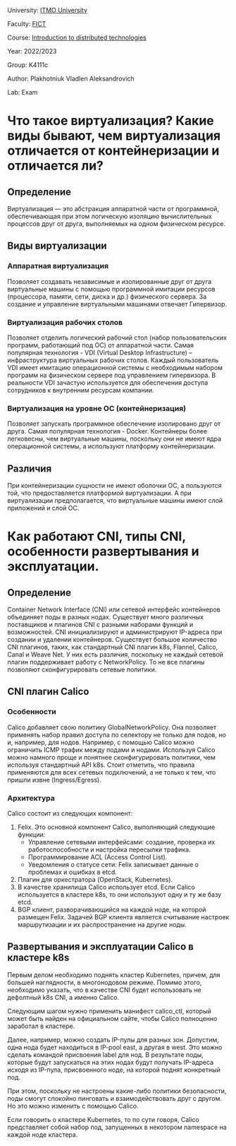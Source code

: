 University: [ITMO University](https://itmo.ru/ru/)

Faculty: [FICT](https://fict.itmo.ru)

Course: [Introduction to distributed technologies](https://github.com/itmo-ict-faculty/introduction-to-distributed-technologies)

Year: 2022/2023

Group: K4111c

Author: Plakhotniuk Vladlen Aleksandrovich

Lab: Exam

# Что такое виртуализация? Какие виды бывают, чем виртуализация отличается от контейнеризации и отличается ли?

## Определение

Виртуализация — это абстракция аппаратной части от программной, обеспечивающая при этом логическую изоляцию
вычислительных процессов друг от друга, выполняемых на одном физическом ресурсе.

## Виды виртуализации

### Аппаратная виртуализация

Позволяет создавать независимые и изолированные друг от друга виртуальные машины с помощью программной имитации
ресурсов (процессора, памяти, сети, диска и др.) физического сервера. За создание и управление виртуальными машинами
отвечает Гипервизор.

### Виртуализация рабочих столов

Позволяет отделить логический рабочий стол (набор пользовательских программ, работающий под ОС) от аппаратной части.
Самая популярная технология - VDI (Virtual Desktop Infrastructure) – инфраструктура виртуальных рабочих столов. Каждый
пользователь VDI имеет имитацию операционной системы с необходимым набором программ на физическом сервере под
управлением гипервизора. В реальности VDI зачастую используется для обеспечения доступа сотрудников к внутренним
ресурсам компании.

### Виртуализация на уровне ОС (контейнеризация)

Позволяет запускать программное обеспечение изолировано друг от друга. Самая популярная технология - Docker. Контейнеры
более легковесны, чем виртуальные машины, поскольку они не имеют ядра операционной системы, а используют платформу
контейнеризации.

## Различия

При контейнеризации сущности не имеют оболочки ОС, а пользуются той, что предоставляется платформой виртуализации. А при
виртуализации предполагается, что виртуальные машины имеют слой приложений и слой ОС.

# Как работают CNI, типы CNI, особенности развертывания и эксплуатации.

## Определение

Container Network Interface (CNI) или сетевой интерфейс контейнеров объединяет поды в разных нодах. Существует много
различных поставщиков и плагинов CNI с разными наборами функций и возможностей. CNI инициализируют и администрируют
IP-адреса при создании и удалении контейнеров. Существует большое количество CNI плагинов, таких, как стандартный CNI
плагин k8s, Flannel, Calico, Canal и Weave Net. У них есть различия, поскольку не каждый сетевой плагин поддерживает
работу с NetworkPolicy. То не все плагины позволяют сконфигурировать сетевые политики.

## CNI плагин Calico

### Особенности

Calico добавляет свою политику GlobalNetworkPolicy. Она позволяет применять набор правил доступа по селектору не только
для подов, но и, например, для нодов. Например, с помощью Calico можно ограничить ICMP трафик между подами и нодами.
Используя Calico можно намного проще и понятнее сконфигурировать политики, чем используя стандартный API k8s. Стоит
отметить, что правила применяются для всех сетевых подключений, а не только к тем, что пришли извне (Ingress/Egress).

### Архитектура

Calico состоит из следующих компонент:

1. Felix. Это основной компонент Calico, выполняющий следующие функции:
    - Управление сетевыми интерфейсами: создание, проверка их работоспособности и настройка пересылки трафика.
    - Программирование ACL (Access Control List).
    - Уведомления о статусе сети: Felix записывает данные о проблемах и ошибках в etcd.
2. Плагин для оркестратора (OpenStack, Kubernetes).
3. В качестве хранилища Calico использует etcd. Если Calico используется в кластере k8s, то они используют одну и ту же
   базу etcd.
4. BGP клиент, разворачивающийся на каждой ноде, на которой размещен Felix. Задачей BGP клиента является считывание
   настроек маршрутизации и их распространение на другие ноды.

## Развертывания и эксплуатации Calico в кластере k8s

Первым делом необходимо поднять кластер Kubernetes, причем, для большей наглядности, в многонодовом режиме. Помимо
этого, необходимо указать, что в качестве CNI будет использовать не дефолтный k8s CNI, а именно Calico.

Следующим шагом нужно применить манифест calico_ctl, который может быть найден на официальном сайте, чтобы Calico
полноценно заработал в кластере.

Далее, например, можно создать IP-пулы для разных зон. Допустим, одна нода будет находиться в IP-pool east, а другая в
west. Это можно сделать командой присвоения label для нод. В результате поды, которые будут запускаться на этих нодах
будут получать IP-адреса исходя из IP-пула, присвоенного ноде, на которой поднят конкретный под.

При этом, поскольку не настроены какие-либо политики безопасности, поды смогут спокойно пинговать и взаимодействовать
друг с другом. Но это можно изменить с помощью Calico.

Если говорить о кластере Kubernetes, то по сути говоря, Calico представляет собой набор под, запущенных в некотором
namespace на каждой ноде кластера.